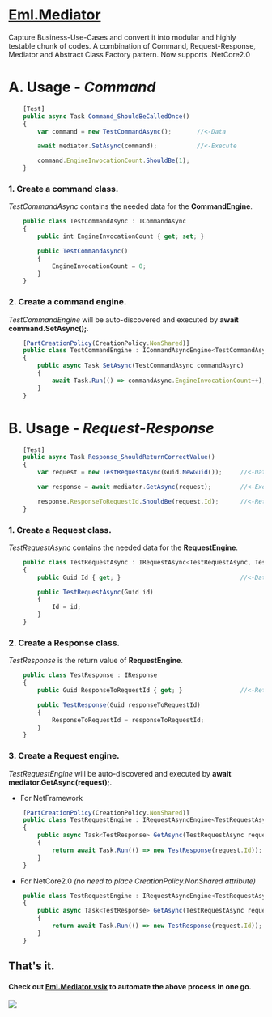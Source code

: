 # [Eml.Mediator](https://preview.nuget.org/packages/Eml.Mediator/)
Capture Business-Use-Cases and convert it into modular and highly testable chunk of codes. A combination of Command, Request-Response, Mediator and Abstract Class Factory pattern. Now supports .NetCore2.0

# A. Usage - ***Command***
    
```javascript
    [Test]
    public async Task Command_ShouldBeCalledOnce()
    {
        var command = new TestCommandAsync();       //<-Data

        await mediator.SetAsync(command);           //<-Execute

        command.EngineInvocationCount.ShouldBe(1);
    }
 ```

### 1. Create a command class.
*TestCommandAsync* contains the needed data for the **CommandEngine**.
```javascript
    public class TestCommandAsync : ICommandAsync
    {
        public int EngineInvocationCount { get; set; }

        public TestCommandAsync()
        {
            EngineInvocationCount = 0;
        }
    }
```

### 2. Create a command engine.
*TestCommandEngine* will be auto-discovered and executed by **await command.SetAsync();**.

```javascript
    [PartCreationPolicy(CreationPolicy.NonShared)]
    public class TestCommandEngine : ICommandAsyncEngine<TestCommandAsync>
    {
        public async Task SetAsync(TestCommandAsync commandAsync)
        {
            await Task.Run(() => commandAsync.EngineInvocationCount++);
        }
    }
```

# B. Usage - ***Request-Response***

```javascript
    [Test]
    public async Task Response_ShouldReturnCorrectValue()
    {
        var request = new TestRequestAsync(Guid.NewGuid());     //<-Data

        var response = await mediator.GetAsync(request);        //<-Execute

        response.ResponseToRequestId.ShouldBe(request.Id);      //<-Return Value
    }
```

### 1. Create a Request class.
*TestRequestAsync* contains the needed data for the **RequestEngine**.
```javascript
    public class TestRequestAsync : IRequestAsync<TestRequestAsync, TestResponse>
    {
        public Guid Id { get; }                                 //<-Data

        public TestRequestAsync(Guid id)
        {
            Id = id;
        }
    }
```

### 2. Create a Response class.
*TestResponse* is the return value of **RequestEngine**.
```javascript
    public class TestResponse : IResponse
    {
        public Guid ResponseToRequestId { get; }                //<-Return Value

        public TestResponse(Guid responseToRequestId)
        {
            ResponseToRequestId = responseToRequestId;
        }
    }
```

### 3. Create a Request engine.
*TestRequestEngine* will be auto-discovered and executed by **await mediator.GetAsync(request);**.

* For NetFramework
```javascript
    [PartCreationPolicy(CreationPolicy.NonShared)]
    public class TestRequestEngine : IRequestAsyncEngine<TestRequestAsync, TestResponse>
    {
        public async Task<TestResponse> GetAsync(TestRequestAsync request)  //<-Execute
        {
            return await Task.Run(() => new TestResponse(request.Id));
        }
    }
```
* For NetCore2.0 *(no need to place CreationPolicy.NonShared attribute)*
```javascript
    public class TestRequestEngine : IRequestAsyncEngine<TestRequestAsync, TestResponse>
    {
        public async Task<TestResponse> GetAsync(TestRequestAsync request)  //<-Execute
        {
            return await Task.Run(() => new TestResponse(request.Id));
        }
    }
```
## That's it.
#### Check out [Eml.Mediator.vsix](https://marketplace.visualstudio.com/items?itemName=eDuDeTification.Mediator) to automate the above process in one go.
![](https://github.com/EddLonzanida/Eml.Mediator.Demo/tree/master/Art/Steps.gif)


